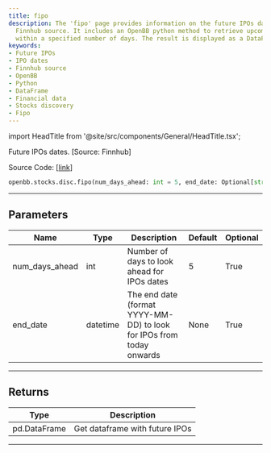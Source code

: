 ```yaml
---
title: fipo
description: The 'fipo' page provides information on the future IPOs dates using the
  Finnhub source. It includes an OpenBB python method to retrieve upcoming IPO dates
  within a specified number of days. The result is displayed as a DataFrame.
keywords:
- Future IPOs
- IPO dates
- Finnhub source
- OpenBB
- Python
- DataFrame
- Financial data
- Stocks discovery
- Fipo
---
```


import HeadTitle from '@site/src/components/General/HeadTitle.tsx';

<HeadTitle title="fipo - Disc - Stocks - Reference | OpenBB SDK Docs" />

Future IPOs dates. [Source: Finnhub]

Source Code: [[link](https://github.com/OpenBB-finance/OpenBBTerminal/tree/main/openbb_terminal/stocks/discovery/finnhub_model.py#L115)]

```python
openbb.stocks.disc.fipo(num_days_ahead: int = 5, end_date: Optional[str] = None)
```

---

## Parameters

| Name | Type | Description | Default | Optional |
| ---- | ---- | ----------- | ------- | -------- |
| num_days_ahead | int | Number of days to look ahead for IPOs dates | 5 | True |
| end_date | datetime | The end date (format YYYY-MM-DD) to look for IPOs from today onwards | None | True |


---

## Returns

| Type | Description |
| ---- | ----------- |
| pd.DataFrame | Get dataframe with future IPOs |
---
